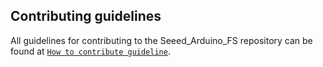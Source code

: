 ## Contributing guidelines

All guidelines for contributing to the Seeed_Arduino_FS repository can be found at [`How to contribute guideline`](https://github.com/Seeed-Studio/Seeed_Arduino_FS/wiki/How_to_contribute).
